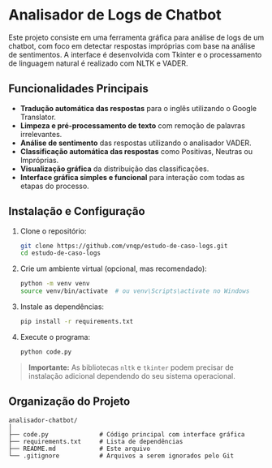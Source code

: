 # Analisador de Logs de Chatbot

Este projeto consiste em uma ferramenta gráfica para análise de logs de um chatbot, com foco em detectar respostas impróprias com base na análise de sentimentos. A interface é desenvolvida com Tkinter e o processamento de linguagem natural é realizado com NLTK e VADER.

## Funcionalidades Principais

- **Tradução automática das respostas** para o inglês utilizando o Google Translator.
- **Limpeza e pré-processamento de texto** com remoção de palavras irrelevantes.
- **Análise de sentimento** das respostas utilizando o analisador VADER.
- **Classificação automática das respostas** como Positivas, Neutras ou Impróprias.
- **Visualização gráfica** da distribuição das classificações.
- **Interface gráfica simples e funcional** para interação com todas as etapas do processo.

## Instalação e Configuração

1. Clone o repositório:

   ```bash
   git clone https://github.com/vnqp/estudo-de-caso-logs.git
   cd estudo-de-caso-logs
   ```

2. Crie um ambiente virtual (opcional, mas recomendado):

   ```bash
   python -m venv venv
   source venv/bin/activate  # ou venv\Scripts\activate no Windows
   ```

3. Instale as dependências:

   ```bash
   pip install -r requirements.txt
   ```

4. Execute o programa:

   ```bash
   python code.py
   ```

> **Importante:** As bibliotecas `nltk` e `tkinter` podem precisar de instalação adicional dependendo do seu sistema operacional.

## Organização do Projeto

```
analisador-chatbot/
│
├── code.py              # Código principal com interface gráfica
├── requirements.txt     # Lista de dependências
├── README.md            # Este arquivo
└── .gitignore           # Arquivos a serem ignorados pelo Git
```
